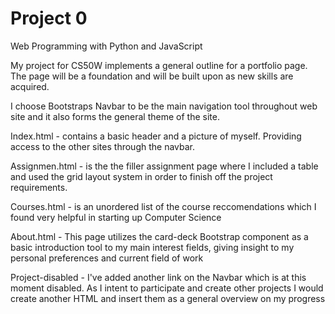 # Project 0

Web Programming with Python and JavaScript

My project for CS50W implements a general outline for a portfolio page. The page will be a foundation and will be built upon as new skills are acquired.

I choose Bootstraps Navbar to be the main navigation tool throughout web site and it also forms the general theme of the site.

Index.html - contains a basic header and a picture of myself. Providing access to the other sites through the navbar.

Assignmen.html - is the the filler assignment page where I included a table and used the grid layout system in order to finish off the project requirements.

Courses.html - is an unordered list of the course reccomendations which I found very helpful in starting up Computer Science

About.html - This page utilizes the card-deck Bootstrap component as a basic introduction tool to my main interest fields, giving insight to my personal preferences and current field of work

Project-disabled - I've added another link on the Navbar which is at this moment disabled. As I intent to participate and create other projects I would create another HTML and insert them as a general overview on my progress